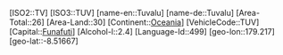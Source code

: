 ﻿---
location: [-8.51667,179.217]
type: Country
tags:
- geo/Country

SpocWebEntityId: 27041
isDeleted: false
confidential: public

---
[ISO2::TV]
[ISO3::TUV]
[name-en::Tuvalu]
[name-de::Tuvalu]
[Area-Total::26]
[Area-Land::30]
[Continent::[Oceania](geo/Continent/Oceania.md)]
[VehicleCode::TUV]
[Capital::[Funafuti](geo/Continent/Oceania/Tuvalu/Funafuti.md)]
[Alcohol-l::2.4]
[Language-Id::499]
[geo-lon::179.217]
[geo-lat::-8.51667]

